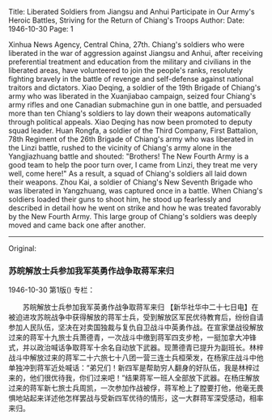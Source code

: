 Title: Liberated Soldiers from Jiangsu and Anhui Participate in Our Army's Heroic Battles, Striving for the Return of Chiang's Troops
Author:
Date: 1946-10-30
Page: 1

Xinhua News Agency, Central China, 27th. Chiang's soldiers who were liberated in the war of aggression against Jiangsu and Anhui, after receiving preferential treatment and education from the military and civilians in the liberated areas, have volunteered to join the people's ranks, resolutely fighting bravely in the battle of revenge and self-defense against national traitors and dictators. Xiao Deqing, a soldier of the 19th Brigade of Chiang's army who was liberated in the Xuanjiabao campaign, seized four Chiang's army rifles and one Canadian submachine gun in one battle, and persuaded more than ten Chiang's soldiers to lay down their weapons automatically through political appeals. Xiao Deqing has now been promoted to deputy squad leader. Huan Rongfa, a soldier of the Third Company, First Battalion, 78th Regiment of the 26th Brigade of Chiang's army who was liberated in the Linzi battle, rushed to the vicinity of Chiang's army alone in the Yangjiazhuang battle and shouted: "Brothers! The New Fourth Army is a good team to help the poor turn over, I came from Linzi, they treat me very well, come here!" As a result, a squad of Chiang's soldiers all laid down their weapons. Zhou Kai, a soldier of Chiang's New Seventh Brigade who was liberated in Yangzhuang, was captured once in a battle. When Chiang's soldiers loaded their guns to shoot him, he stood up fearlessly and described in detail how he went on strike and how he was treated favorably by the New Fourth Army. This large group of Chiang's soldiers was deeply moved and came back one after another.



<hr /> 

Original: 


### 苏皖解放士兵参加我军英勇作战争取蒋军来归

1946-10-30
第1版()
专栏：

　　苏皖解放士兵参加我军英勇作战争取蒋军来归
    【新华社华中二十七日电】在被迫进攻苏皖战争中获得解放的蒋军士兵，受到解放区军民优待教育后，纷纷自请参加人民队伍，坚决在对卖国独裁与复仇自卫战斗中英勇作战。在宣家堡战役解放过来的蒋军十九旅士兵萧德青，一次战斗中缴到蒋军四支步枪，一挺加拿大冲锋式，并以政治喊话争取蒋军十余名自动放下武器。现萧德青已提升为副班长。林梓战斗中解放过来的蒋军二十六旅七十八团一营三连士兵桓荣发，在杨家庄战斗中他单独冲到蒋军近处喊话：“弟兄们！新四军是帮助穷人翻身的好队伍，我是林梓过来的，他们很优待我，你们过来吧！”结果蒋军一班人全部放下武器。在杨庄解放过来的蒋军新七旅士兵周凯，一次参加作战被俘，蒋军枪上了膛要打他，他毫无畏惧地站起来详述他怎样罢战与受新四军优待的情形，这一大群蒋军深受感动，相率来归。
